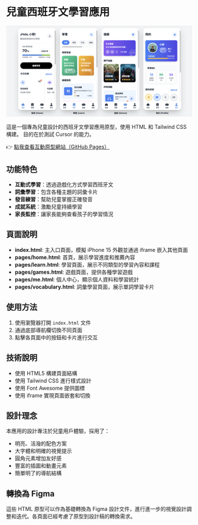 # 兒童西班牙文學習應用

![所有頁面預覽](images/all-pages.png)

這是一個專為兒童設計的西班牙文學習應用原型，使用 HTML 和 Tailwind CSS 構建。
目的在於測試 Cursor 的能力。

👉 [點我查看互動原型網站（GitHub Pages）](https://xilsxwu.github.io/test)



## 功能特色

- **互動式學習**：透過遊戲化方式學習西班牙文
- **詞彙學習**：包含各種主題的詞彙卡片
- **發音練習**：幫助兒童掌握正確發音
- **成就系統**：激勵兒童持續學習
- **家長監控**：讓家長能夠查看孩子的學習情況

## 頁面說明

- **index.html**: 主入口頁面，模擬 iPhone 15 外觀並通過 iframe 嵌入其他頁面
- **pages/home.html**: 首頁，展示學習進度和推薦內容
- **pages/learn.html**: 學習頁面，展示不同類型的學習內容和課程
- **pages/games.html**: 遊戲頁面，提供各種學習遊戲
- **pages/me.html**: 個人中心，顯示個人資料和學習統計
- **pages/vocabulary.html**: 詞彙學習頁面，展示單詞學習卡片

## 使用方法

1. 使用瀏覽器打開 `index.html` 文件
2. 通過底部導航欄切換不同頁面
3. 點擊各頁面中的按鈕和卡片進行交互

## 技術說明

- 使用 HTML5 構建頁面結構
- 使用 Tailwind CSS 進行樣式設計
- 使用 Font Awesome 提供圖標
- 使用 iframe 實現頁面嵌套和切換

## 設計理念

本應用的設計專注於兒童用戶體驗，採用了：

- 明亮、活潑的配色方案
- 大字體和明確的視覺提示
- 圓角元素增加友好感
- 豐富的插圖和動畫元素
- 簡單明了的導航結構

## 轉換為 Figma

這些 HTML 原型可以作為基礎轉換為 Figma 設計文件，進行進一步的視覺設計調整和迭代。各頁面已經考慮了原型到設計稿的轉換需求。 
